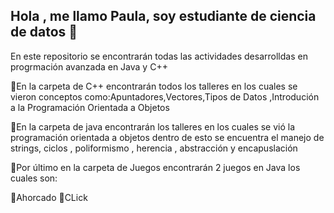 ## Hola , me llamo Paula, soy estudiante de ciencia de datos 👋
En este repositorio se encontrarán todas las actividades desarrolldas en progrmación avanzada en Java y C++

🌟En la carpeta de C++ encontrarán todos los talleres en los cuales se vieron conceptos como:Apuntadores,Vectores,Tipos de Datos ,Introdución a la Programación Orientada a Objetos

🌟En la carpeta de java encontrarán los talleres en los cuales se vió la programación orientada a objetos
dentro de esto se encuentra el manejo de strings, ciclos , poliformismo , herencia , abstracción y encapuslación 

🌟Por último en la carpeta de Juegos encontrarán 2 juegos en Java los cuales son:

🔹Ahorcado 
🔹CLick 

